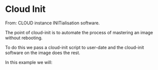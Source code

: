 ﻿# Cloud Init

From: CLOUD instance INITialisation software.

The point of cloud-init is to automate the process of mastering an image without rebooting.

To do this we pass a cloud-init script to user-date and the cloud-init software on the image does the rest.

In this example we will: